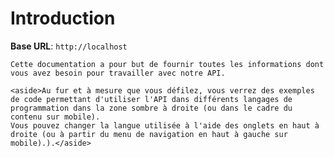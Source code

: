 # Introduction



<aside>
    <strong>Base URL</strong>: <code>http://localhost</code>
</aside>

    Cette documentation a pour but de fournir toutes les informations dont vous avez besoin pour travailler avec notre API.

    <aside>Au fur et à mesure que vous défilez, vous verrez des exemples de code permettant d'utiliser l'API dans différents langages de programmation dans la zone sombre à droite (ou dans le cadre du contenu sur mobile).
    Vous pouvez changer la langue utilisée à l'aide des onglets en haut à droite (ou à partir du menu de navigation en haut à gauche sur mobile).).</aside>

